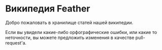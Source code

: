 # Википедия Feather

Добро пожаловать в хранилище статей нашей википедии. 

Если вы увидели какие-либо орфографические ошибки, или какие то неточности, вы можете предложить изменения в качестве pull-request'a. 
